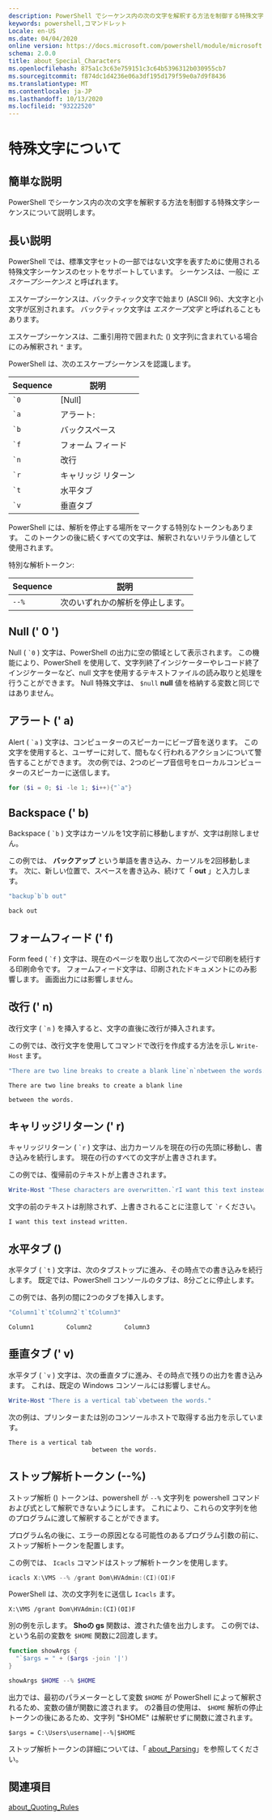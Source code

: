```yaml
---
description: PowerShell でシーケンス内の次の文字を解釈する方法を制御する特殊文字シーケンスについて説明します。
keywords: powershell,コマンドレット
Locale: en-US
ms.date: 04/04/2020
online version: https://docs.microsoft.com/powershell/module/microsoft.powershell.core/about/about_special_characters?view=powershell-5.1&WT.mc_id=ps-gethelp
schema: 2.0.0
title: about_Special_Characters
ms.openlocfilehash: 875a1c3c63e759151c3c64b5396312b030955cb7
ms.sourcegitcommit: f874dc1d4236e06a3df195d179f59e0a7d9f8436
ms.translationtype: MT
ms.contentlocale: ja-JP
ms.lasthandoff: 10/13/2020
ms.locfileid: "93222520"
---
```

# <a name="about-special-characters"></a>特殊文字について

## <a name="short-description"></a>簡単な説明

PowerShell でシーケンス内の次の文字を解釈する方法を制御する特殊文字シーケンスについて説明します。

## <a name="long-description"></a>長い説明

PowerShell では、標準文字セットの一部ではない文字を表すために使用される特殊文字シーケンスのセットをサポートしています。 シーケンスは、一般に _エスケープシーケンス_ と呼ばれます。

エスケープシーケンスは、バックティック文字で始まり (ASCII 96)、大文字と小文字が区別されます。 バックティック文字は _エスケープ文字_ と呼ばれることもあります。

エスケープシーケンスは、二重引用符で囲まれた () 文字列に含まれている場合にのみ解釈され `"` ます。

PowerShell は、次のエスケープシーケンスを認識します。

|  Sequence   |       説明       |
| ----------- | ----------------------- |
| `` `0 ``    | [Null]                    |
| `` `a ``    | アラート:                   |
| `` `b ``    | バックスペース               |
| `` `f ``    | フォーム フィード               |
| `` `n ``    | 改行                |
| `` `r ``    | キャリッジ リターン         |
| `` `t ``    | 水平タブ          |
| `` `v ``    | 垂直タブ            |

PowerShell には、解析を停止する場所をマークする特別なトークンもあります。 このトークンの後に続くすべての文字は、解釈されないリテラル値として使用されます。

特別な解析トークン:

| Sequence |            説明             |
| -------- | ---------------------------------- |
| `--%`    | 次のいずれかの解析を停止します。 |

## <a name="null-0"></a>Null (' 0 ')

Null ( `` `0 `` ) 文字は、PowerShell の出力に空の領域として表示されます。
この機能により、PowerShell を使用して、文字列終了インジケーターやレコード終了インジケーターなど、null 文字を使用するテキストファイルの読み取りと処理を行うことができます。 Null 特殊文字は、 `$null` **null** 値を格納する変数と同じではありません。

## <a name="alert-a"></a>アラート (' a)

Alert ( `` `a `` ) 文字は、コンピューターのスピーカーにビープ音を送ります。
この文字を使用すると、ユーザーに対して、間もなく行われるアクションについて警告することができます。 次の例では、2つのビープ音信号をローカルコンピューターのスピーカーに送信します。

```powershell
for ($i = 0; $i -le 1; $i++){"`a"}
```

## <a name="backspace-b"></a>Backspace (' b)

Backspace ( `` `b `` ) 文字はカーソルを1文字前に移動しますが、文字は削除しません。

この例では、 **バックアップ** という単語を書き込み、カーソルを2回移動します。
次に、新しい位置で、スペースを書き込み、続けて「 **out** 」と入力します。

```powershell
"backup`b`b out"
```

```Output
back out
```

## <a name="form-feed-f"></a>フォームフィード (' f)

Form feed ( `` `f `` ) 文字は、現在のページを取り出して次のページで印刷を続行する印刷命令です。 フォームフィード文字は、印刷されたドキュメントにのみ影響します。 画面出力には影響しません。

## <a name="new-line-n"></a>改行 (' n)

改行文字 ( `` `n `` ) を挿入すると、文字の直後に改行が挿入されます。

この例では、改行文字を使用してコマンドで改行を作成する方法を示し `Write-Host` ます。

```powershell
"There are two line breaks to create a blank line`n`nbetween the words."
```

```Output
There are two line breaks to create a blank line

between the words.
```

## <a name="carriage-return-r"></a>キャリッジリターン (' r)

キャリッジリターン ( `` `r `` ) 文字は、出力カーソルを現在の行の先頭に移動し、書き込みを続行します。 現在の行のすべての文字が上書きされます。

この例では、復帰前のテキストが上書きされます。

```powershell
Write-Host "These characters are overwritten.`rI want this text instead "
```

文字の前のテキストは削除されず、上書きされることに注意して `` `r `` ください。

```Output
I want this text instead written.
```

## <a name="horizontal-tab-t"></a>水平タブ (\)

水平タブ ( `` `t `` ) 文字は、次のタブストップに進み、その時点での書き込みを続行します。 既定では、PowerShell コンソールのタブは、8分ごとに停止します。

この例では、各列の間に2つのタブを挿入します。

```powershell
"Column1`t`tColumn2`t`tColumn3"
```

```Output
Column1         Column2         Column3
```

## <a name="vertical-tab-v"></a>垂直タブ (' v)

水平タブ ( `` `v `` ) 文字は、次の垂直タブに進み、その時点で残りの出力を書き込みます。 これは、既定の Windows コンソールには影響しません。

```powershell
Write-Host "There is a vertical tab`vbetween the words."
```

次の例は、プリンターまたは別のコンソールホストで取得する出力を示しています。

```Output
There is a vertical tab
                       between the words.
```

## <a name="stop-parsing-token---"></a>ストップ解析トークン (--%)

ストップ解析 () トークンは、powershell が `--%` 文字列を powershell コマンドおよび式として解釈できないようにします。 これにより、これらの文字列を他のプログラムに渡して解釈することができます。

プログラム名の後に、エラーの原因となる可能性のあるプログラム引数の前に、ストップ解析トークンを配置します。

この例では、 `Icacls` コマンドはストップ解析トークンを使用します。

```powershell
icacls X:\VMS --% /grant Dom\HVAdmin:(CI)(OI)F
```

PowerShell は、次の文字列をに送信し `Icacls` ます。

```
X:\VMS /grant Dom\HVAdmin:(CI)(OI)F
```

別の例を示します。 **Shoの gs** 関数は、渡された値を出力します。 この例では、という名前の変数を `$HOME` 関数に2回渡します。

```powershell
function showArgs {
  "`$args = " + ($args -join '|')
}

showArgs $HOME --% $HOME
```

出力では、最初のパラメーターとして変数 `$HOME` が PowerShell によって解釈されるため、変数の値が関数に渡されます。 の2番目の使用は、 `$HOME` 解析の停止トークンの後にあるため、文字列 "$HOME" は解釈せずに関数に渡されます。

```Output
$args = C:\Users\username|--%|$HOME
```

ストップ解析トークンの詳細については、「 [about_Parsing](about_Parsing.md)」を参照してください。

## <a name="see-also"></a>関連項目

[about_Quoting_Rules](about_Quoting_Rules.md)
